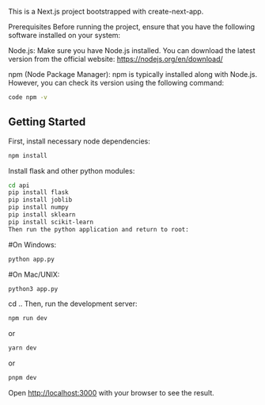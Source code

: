 This is a Next.js project bootstrapped with create-next-app.

Prerequisites Before running the project, ensure that you have the following software installed on your system:

Node.js: Make sure you have Node.js installed. You can download the latest version from the official website: https://nodejs.org/en/download/

npm (Node Package Manager): npm is typically installed along with Node.js. However, you can check its version using the following command:

```bash
code npm -v
```

## Getting Started

First, install necessary node dependencies:

```bash
npm install
```

Install flask and other python modules:

```bash
cd api
pip install flask
pip install joblib
pip install numpy
pip install sklearn
pip install scikit-learn
Then run the python application and return to root:
```

#On Windows:

```bash
python app.py
```

#On Mac/UNIX:

```bash
python3 app.py
```

cd ..
Then, run the development server:

```bash
npm run dev
```

or

```bash
yarn dev
```

or

```bash
pnpm dev
```

Open [http://localhost:3000](http://localhost:3000) with your browser to see the result.
